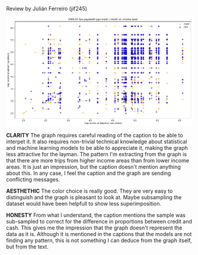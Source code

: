 Review by Julián Ferreiro (jif245)


![Alt text](plot_taxi.png)

**CLARITY**
The graph requires careful reading of the caption to be able to interpet it. It also requires non-trivial technical knowledge about statistical and machine learning models to be able to appreciate it, making the graph less attractive for the layman. 
The pattern I'm extracting from the graph is that there are more trips from higher income areas than from lower income areas. It is just an impression, but the caption doesn't mention anything about this. In any case, I feel the caption and the graph are sending conflicting messages.

**AESTHETHIC**
The color choice is really good. They are very easy to distinguish and the graph is pleasant to look at. 
Maybe subsampling the dataset would have been helpfull to show less superimposition. 

**HONESTY**
From what I understand, the caption mentions the sample was sub-sampled to correct for the difference in proportions between credit and cash. This gives me the impression that the graph doesn't represent the data as it is. 
Although it is mentioned in the captions that the models are not finding any pattern, this is not something I can deduce from the graph itself, but from the text.
